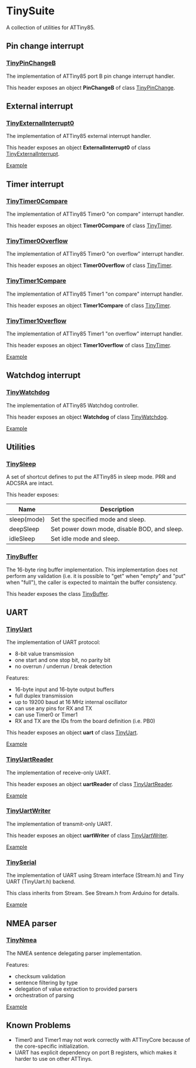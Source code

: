 # TinySuite

A collection of utilities for ATTiny85.

## Pin change interrupt

### [TinyPinChangeB](src/TinyPinChangeB.h)

The implementation of ATTiny85 port B pin change interrupt handler.

This header exposes an object **PinChangeB** of class [TinyPinChange](TinyPinChange.md).

## External interrupt

### [TinyExternalInterrupt0](src/TinyExternalInterrupt0.h)

The implementation of ATTiny85 external interrupt handler.

This header exposes an object **ExternalInterrupt0** of class [TinyExternalInterrupt](TinyExternalInterrupt.md).

[Example](examples/external-interrupt/main.cpp)

## Timer interrupt

### [TinyTimer0Compare](src/TinyTimer0Compare.h)

The implementation of ATTiny85 Timer0 "on compare" interrupt handler.

This header exposes an object **Timer0Compare** of class [TinyTimer](TinyTimer.md).

### [TinyTimer0Overflow](src/TinyTimer0Overflow.h)

The implementation of ATTiny85 Timer0 "on overflow" interrupt handler.

This header exposes an object **Timer0Overflow** of class [TinyTimer](TinyTimer.md).

### [TinyTimer1Compare](src/TinyTimer1Compare.h)

The implementation of ATTiny85 Timer1 "on compare" interrupt handler.

This header exposes an object **Timer1Compare** of class [TinyTimer](TinyTimer.md).

### [TinyTimer1Overflow](src/TinyTimer1Overflow.h)

The implementation of ATTiny85 Timer1 "on overflow" interrupt handler.

This header exposes an object **Timer1Overflow** of class [TinyTimer](TinyTimer.md).

[Example](examples/timer-overflow/main.cpp)

## Watchdog interrupt

### [TinyWatchdog](src/TinyWatchdog.h)

The implementation of ATTiny85 Watchdog controller.

This header exposes an object **Watchdog** of class [TinyWatchdog](TinyWatchdog.md).

[Example](examples/watchdog/main.cpp)

## Utilities

### [TinySleep](src/TinySleep.h)

A set of shortcut defines to put the ATTiny85 in sleep mode. PRR and ADCSRA are intact.

This header exposes:

|Name|Description|
|-|-|
|sleep(mode)|Set the specified mode and sleep.|
|deepSleep|Set power down mode, disable BOD, and sleep.|
|idleSleep|Set idle mode and sleep.|

### [TinyBuffer](src/TinyBuffer.h)

The 16-byte ring buffer implementation. This implementation does not perform any validation (i.e. it is possible to "get" when "empty" and "put" when "full"), the caller is expected to maintain the buffer consistency.

This header exposes the class [TinyBuffer](TinyBuffer.md).

## UART

### [TinyUart](src/TinyUart.h)

The implementation of UART protocol:
- 8-bit value transmission
- one start and one stop bit, no parity bit
- no overrun / underrun / break detection

Features:
- 16-byte input and 16-byte output buffers
- full duplex transmission
- up to 19200 baud at 16 MHz internal oscillator
- can use any pins for RX and TX
- can use Timer0 or Timer1
- RX and TX are the IDs from the board definition (i.e. PB0)

This header exposes an object **uart** of class [TinyUart](TinyUart.md).

[Example](examples/uart-loop/main.cpp)

### [TinyUartReader](src/TinyUartReader.h)

The implementation of receive-only UART.

This header exposes an object **uartReader** of class [TinyUartReader](TinyUartReader.md).

[Example](examples/uart-reader/main.cpp)

### [TinyUartWriter](src/TinyUartWriter.h)

The implementation of transmit-only UART.

This header exposes an object **uartWriter** of class [TinyUartWriter](TinyUartWriter.md).

[Example](examples/uart-writer/main.cpp)

### [TinySerial](src/TinySerial.h)

The implementation of UART using Stream interface (Stream.h) and Tiny UART (TinyUart.h) backend.

This class inherits from Stream. See Stream.h from Arduino for details.

[Example](examples/uart-print/main.cpp)

## NMEA parser

### [TinyNmea](src/TinyNmea.h)

The NMEA sentence delegating parser implementation.

Features:
- checksum validation
- sentence filtering by type
- delegation of value extraction to provided parsers
- orchestration of parsing

[Example](examples/nmea-time/main.cpp)

## Known Problems

- Timer0 and Timer1 may not work correctly with ATTinyCore because of the core-specific initialization.
- UART has explicit dependency on port B registers, which makes it harder to use on other ATTinys.
